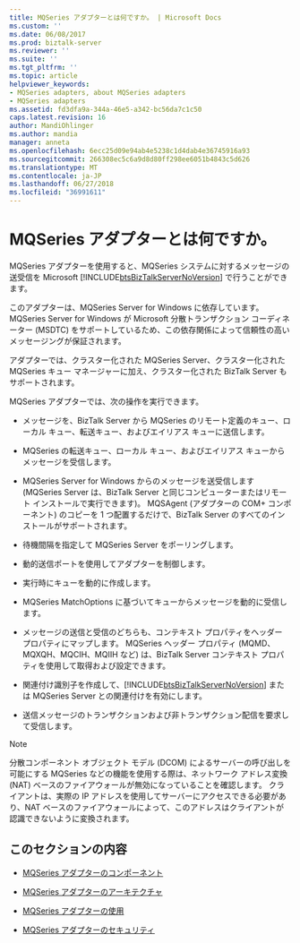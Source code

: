 ```yaml
---
title: MQSeries アダプターとは何ですか。 | Microsoft Docs
ms.custom: ''
ms.date: 06/08/2017
ms.prod: biztalk-server
ms.reviewer: ''
ms.suite: ''
ms.tgt_pltfrm: ''
ms.topic: article
helpviewer_keywords:
- MQSeries adapters, about MQSeries adapters
- MQSeries adapters
ms.assetid: fd3dfa9a-344a-46e5-a342-bc56da7c1c50
caps.latest.revision: 16
author: MandiOhlinger
ms.author: mandia
manager: anneta
ms.openlocfilehash: 6ecc25d09e94ab4e5238c1d4dab4e36745916a93
ms.sourcegitcommit: 266308ec5c6a9d8d80ff298ee6051b4843c5d626
ms.translationtype: MT
ms.contentlocale: ja-JP
ms.lasthandoff: 06/27/2018
ms.locfileid: "36991611"
---
```

# <a name="what-is-the-mqseries-adapter"></a>MQSeries アダプターとは何ですか。
MQSeries アダプターを使用すると、MQSeries システムに対するメッセージの送受信を Microsoft [!INCLUDE[btsBizTalkServerNoVersion](../includes/btsbiztalkservernoversion-md.md)] で行うことができます。  
  
 このアダプターは、MQSeries Server for Windows に依存しています。 MQSeries Server for Windows が Microsoft 分散トランザクション コーディネーター (MSDTC) をサポートしているため、この依存関係によって信頼性の高いメッセージングが保証されます。  
  
 アダプターでは、クラスター化された MQSeries Server、クラスター化された MQSeries キュー マネージャーに加え、クラスター化された BizTalk Server もサポートされます。  
  
 MQSeries アダプターでは、次の操作を実行できます。  
  
- メッセージを、BizTalk Server から MQSeries のリモート定義のキュー、ローカル キュー、転送キュー、およびエイリアス キューに送信します。  
  
- MQSeries の転送キュー、ローカル キュー、およびエイリアス キューからメッセージを受信します。  
  
- MQSeries Server for Windows からのメッセージを送受信します (MQSeries Server は、BizTalk Server と同じコンピューターまたはリモート インストールで実行できます)。 MQSAgent (アダプターの COM+ コンポーネント) のコピーを 1 つ配置するだけで、BizTalk Server のすべてのインストールがサポートされます。  
  
- 待機間隔を指定して MQSeries Server をポーリングします。  
  
- 動的送信ポートを使用してアダプターを制御します。  
  
- 実行時にキューを動的に作成します。  
  
- MQSeries MatchOptions に基づいてキューからメッセージを動的に受信します。  
  
- メッセージの送信と受信のどちらも、コンテキスト プロパティをヘッダー プロパティにマップします。 MQSeries ヘッダー プロパティ (MQMD、MQXQH、MQCIH、MQIIH など) は、BizTalk Server コンテキスト プロパティを使用して取得および設定できます。  
  
- 関連付け識別子を作成して、[!INCLUDE[btsBizTalkServerNoVersion](../includes/btsbiztalkservernoversion-md.md)] または MQSeries Server との関連付けを有効にします。  
  
- 送信メッセージのトランザクションおよび非トランザクション配信を要求して受信します。  
  
> [!NOTE]
>  分散コンポーネント オブジェクト モデル (DCOM) によるサーバーの呼び出しを可能にする MQSeries などの機能を使用する際は、ネットワーク アドレス変換 (NAT) ベースのファイアウォールが無効になっていることを確認します。 クライアントは、実際の IP アドレスを使用してサーバーにアクセスできる必要があり、NAT ベースのファイアウォールによって、このアドレスはクライアントが認識できないように変換されます。  
  
## <a name="in-this-section"></a>このセクションの内容  
  
-   [MQSeries アダプターのコンポーネント](../core/components-of-the-mqseries-adapter.md)  
  
-   [MQSeries アダプターのアーキテクチャ](../core/mqseries-adapter-architecture.md)  
  
-   [MQSeries アダプターの使用](../core/using-the-mqseries-adapter.md)  
  
-   [MQSeries アダプターのセキュリティ](../core/mqseries-adapter-security.md)